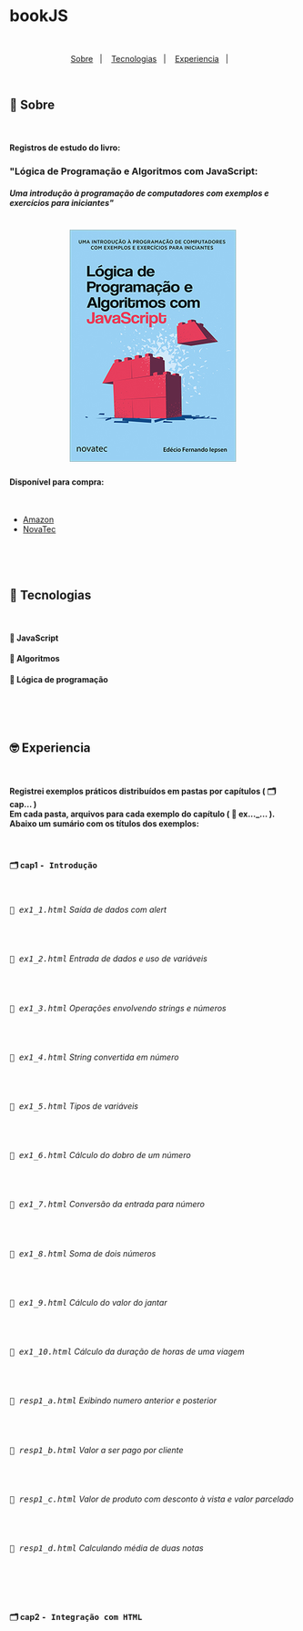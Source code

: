 # bookJS
<br>
<p align="center">
  <a href="#memo-sobre">Sobre</a>&nbsp;&nbsp;&nbsp;|&nbsp;&nbsp;&nbsp;
  <a href="#floppy_disk-tecnologias">Tecnologias</a>&nbsp;&nbsp;&nbsp;|&nbsp;&nbsp;&nbsp;
  <a href="#nerd_face-experiencia">Experiencia</a>&nbsp;&nbsp;&nbsp;|&nbsp;&nbsp;&nbsp;
</p>
<br>

## :memo: Sobre
<br>
<h4>Registros de estudo do livro:</h4> 
<h3>"Lógica de Programação e Algoritmos com JavaScript:</h3><h5>Uma introdução à programação de computadores com exemplos e exercícios para iniciantes"</h5>
<h1 align="center">
<img alt="Title" src=".github/book.jpg" >
</h1>
<h4>Disponível para compra:</h4>
<br>
<ul>
  <li><a href="https://www.amazon.com.br/gp/product/8575226568/ref=as_li_tl?ie=UTF8&camp=1789&creative=9325&creativeASIN=8575226568&linkCode=as2&tag=novatec03-20" target="_blank">Amazon</a></li>
  <li><a href="https://novatec.com.br/livros/logica-programacao-algoritmos-com-javascript/" target="_blank">NovaTec</a></li>
</ul>
<br>
<br>
<br>

## :floppy_disk: Tecnologias

<br>
<h4>💛 JavaScript</h4>
<h4>🧮 Algoritmos</h4>
<h4>🧠  Lógica de programação</h4>
<br>
<br>
<br>

## :nerd_face: Experiencia

<br>
<h4>Registrei exemplos práticos distribuídos em pastas  por capítulos ( 🗂 cap... )<br> Em cada pasta, arquivos para cada exemplo do capítulo ( 📍 ex..._... ). <br>Abaixo um sumário com os títulos dos exemplos:</h4>
<br>

<h4>🗂 cap1 <kbd>  - Introdução </kbd></h4>              
<br>
<h6 ><kbd>📍 ex1_1.html</kbd> Saída de dados com alert</h6><br>
<h6 ><kbd>📍 ex1_2.html</kbd> Entrada de dados e uso de variáveis</h6><br>
<h6 ><kbd>📍 ex1_3.html</kbd> Operações envolvendo strings e números</h6><br>
<h6 ><kbd>📍 ex1_4.html</kbd> String convertida em número</h6><br>
<h6 ><kbd>📍 ex1_5.html</kbd> Tipos de variáveis</h6><br>
<h6 ><kbd>📍 ex1_6.html</kbd> Cálculo do dobro de um número</h6><br>
<h6 ><kbd>📍 ex1_7.html</kbd> Conversão da entrada para número</h6><br>
<h6 ><kbd>📍 ex1_8.html</kbd> Soma de dois números</h6><br>
<h6 ><kbd>📍 ex1_9.html</kbd> Cálculo do valor do jantar</h6><br>
<h6 ><kbd>📍 ex1_10.html</kbd> Cálculo da duração de horas de uma viagem</h6><br>
<h6 ><kbd>📍 resp1_a.html</kbd> Exibindo numero anterior e posterior</h6><br>
<h6 ><kbd>📍 resp1_b.html</kbd> Valor a ser pago por cliente </h6><br>
<h6 ><kbd>📍 resp1_c.html</kbd> Valor de produto com desconto à vista e valor parcelado </h6><br>
<h6 ><kbd>📍 resp1_d.html</kbd> Calculando média de duas notas </h6><br>
<br>
<br>
<h4>🗂 cap2 <kbd>  - Integração com HTML </kbd></h4>              
<br>
